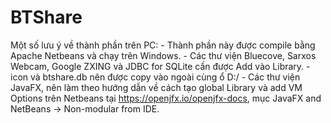 # BTShare
Một số lưu ý về thành phần trên PC:
    - Thành phần này được compile bằng Apache Netbeans và chạy trên Windows.
    - Các thư viện Bluecove, Sarxos Webcam, Google ZXING và JDBC for SQLite cần được Add vào Library.
    - icon và btshare.db nên được copy vào ngoài cùng ổ D:/
    - Các thư viện JavaFX, nên làm theo hướng dẫn về cách tạo global Library và add VM Options trên Netbeans tại https://openjfx.io/openjfx-docs,
    mục JavaFX and NetBeans -> Non-modular from IDE.
